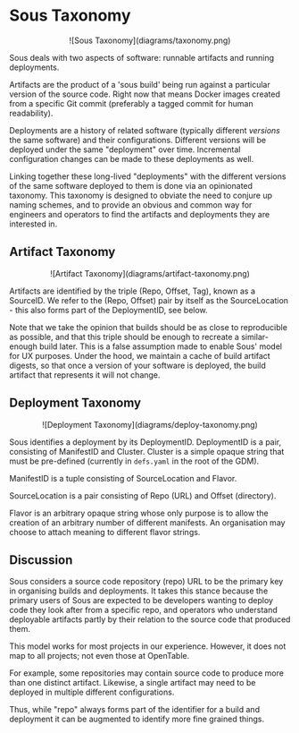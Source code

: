 # Sous Taxonomy

<p align="center">
![Sous Taxonomy](diagrams/taxonomy.png)
</p>

Sous deals with two aspects of software: runnable artifacts and running deployments.

Artifacts are the product of a 'sous build' being run against a particular
version of the source code. Right now that means Docker images created from a
specific Git commit (preferably a tagged commit for human readability).

Deployments are a history of related software (typically different _versions_
the same software) and their configurations. Different versions will be deployed
under the same "deployment" over time. Incremental configuration changes can be
made to these deployments as well.

Linking together these long-lived "deployments" with the different versions of
the same software deployed to them is done via an opinionated taxonomy. This
taxonomy is designed to obviate the need to conjure up naming schemes, and to
provide an obvious and common way for engineers and operators to find the
artifacts and deployments they are interested in.

## Artifact Taxonomy

<p align="center">
![Artifact Taxonomy](diagrams/artifact-taxonomy.png)
</p>

Artifacts are identified by the triple (Repo, Offset, Tag), known as a SourceID.
We refer to the (Repo, Offset) pair by itself as the SourceLocation - this also
forms part of the DeploymentID, see below.

Note that we take the opinion that builds should be as close to reproducible as
possible, and that this triple should be enough to recreate a similar-enough build
later. This is a false assumption made to enable Sous' model for UX purposes.
Under the hood, we maintain a cache of build artifact digests, so that once a
version of your software is deployed, the build artifact that represents it will
not change.

## Deployment Taxonomy

<p align="center">
![Deployment Taxonomy](diagrams/deploy-taxonomy.png)
</p>

Sous identifies a deployment by its DeploymentID. DeploymentID is a pair,
consisting of ManifestID and Cluster. Cluster is a simple opaque string that
must be pre-defined (currently in `defs.yaml` in the root of the GDM).

ManifestID is a tuple consisting of SourceLocation and Flavor.

SourceLocation is a pair consisting of Repo (URL) and Offset (directory).

Flavor is an arbitrary opaque string whose only purpose is to allow the
creation of an arbitrary number of different manifests. An organisation may
choose to attach meaning to different flavor strings.

## Discussion

Sous considers a source code repository (repo) URL to be the primary key in
organising builds and deployments. It takes this stance because the primary
users of Sous are expected to be developers wanting to deploy code they look
after from a specific repo, and operators who understand deployable artifacts
partly by their relation to the source code that produced them.

This model works for most projects in our experience. However, it does not
map to all projects; not even those at OpenTable.

For example, some repositories may contain source code to produce more than
one distinct artifact. Likewise, a single artifact may need to be deployed
in multiple different configurations.

Thus, while "repo" always forms part of the identifier for a build and deployment
it can be augmented to identify more fine grained things.
